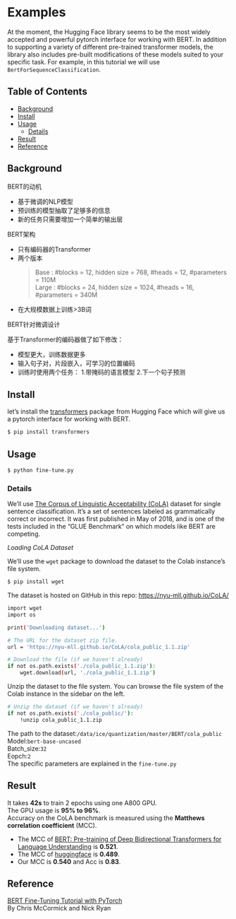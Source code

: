 # Examples

At the moment, the Hugging Face library seems to be the most widely accepted and powerful pytorch interface for working with BERT. In addition to supporting a variety of different pre-trained transformer models, the library also includes pre-built modifications of these models suited to your specific task. For example, in this tutorial we will use `BertForSequenceClassification`.


## Table of Contents

- [Background](#background)
- [Install](#install)
- [Usage](#usage)
	- [Details](#details)
- [Result](#result)
- [Reference](#reference)

## Background

BERT的动机

- 基于微调的NLP模型
- 预训练的模型抽取了足够多的信息
- 新的任务只需要增加一个简单的输出层

BERT架构

- 只有编码器的Transformer
- 两个版本
   > Base : #blocks = 12, hidden size = 768, #heads = 12, #parameters = 110M  
   > Large : #blocks = 24, hidden size = 1024, #heads = 16, #parameters = 340M
-  在大规模数据上训练>3B词

BERT针对微调设计

基于Transformer的编码器做了如下修改：
- 模型更大，训练数据更多
- 输入句子对，片段嵌入，可学习的位置编码
- 训练时使用两个任务：
      1.带掩码的语言模型
      2.下一个句子预测

## Install

let’s install the [transformers](https://github.com/huggingface/transformers) package from Hugging Face which will give us a pytorch interface for working with BERT. 

```sh
$ pip install transformers
```

## Usage

```sh
$ python fine-tune.py
```

### Details

We’ll use [The Corpus of Linguistic Acceptability (CoLA)](https://nyu-mll.github.io/CoLA/) dataset for single sentence classification. It’s a set of sentences labeled as grammatically correct or incorrect. It was first published in May of 2018, and is one of the tests included in the “GLUE Benchmark” on which models like BERT are competing.

*Loading CoLA Dataset*

We’ll use the `wget` package to download the dataset to the Colab instance’s file system.

```sh
$ pip install wget
```

The dataset is hosted on GitHub in this repo: https://nyu-mll.github.io/CoLA/

```sh
import wget
import os

print('Downloading dataset...')

# The URL for the dataset zip file.
url = 'https://nyu-mll.github.io/CoLA/cola_public_1.1.zip'

# Download the file (if we haven't already)
if not os.path.exists('./cola_public_1.1.zip'):
    wget.download(url, './cola_public_1.1.zip')
```

Unzip the dataset to the file system. You can browse the file system of the Colab instance in the sidebar on the left.

```sh
# Unzip the dataset (if we haven't already)
if not os.path.exists('./cola_public/'):
    !unzip cola_public_1.1.zip
```

The path to the dataset:`/data/ice/quantization/master/BERT/cola_public`  
Model:`bert-base-uncased`  
Batch_size:`32`  
Eopch:`2`  
The specific parameters are explained in the `fine-tune.py`

## Result

It takes **42s** to train 2 epochs using one A800 GPU.  
The GPU usage is **95% to 96%**.  
Accuracy on the CoLA benchmark is measured using the **Matthews correlation coefficient** (MCC).
- The MCC of [BERT: Pre-training of Deep Bidirectional Transformers for Language Understanding](https://arxiv.org/pdf/1810.04805.pdf) is **0.521**.
- The MCC of [huggingface](https://github.com/huggingface/transformers/tree/5bfcd0485ece086ebcbed2d008813037968a9e58/examples) is **0.489**.
- Our MCC is **0.540** and Acc is **0.83**.

## Reference

[BERT Fine-Tuning Tutorial with PyTorch](https://mccormickml.com/2019/07/22/BERT-fine-tuning/)  
By Chris McCormick and Nick Ryan
